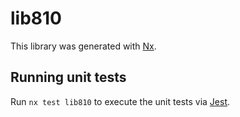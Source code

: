 # lib810

This library was generated with [Nx](https://nx.dev).

## Running unit tests

Run `nx test lib810` to execute the unit tests via [Jest](https://jestjs.io).
